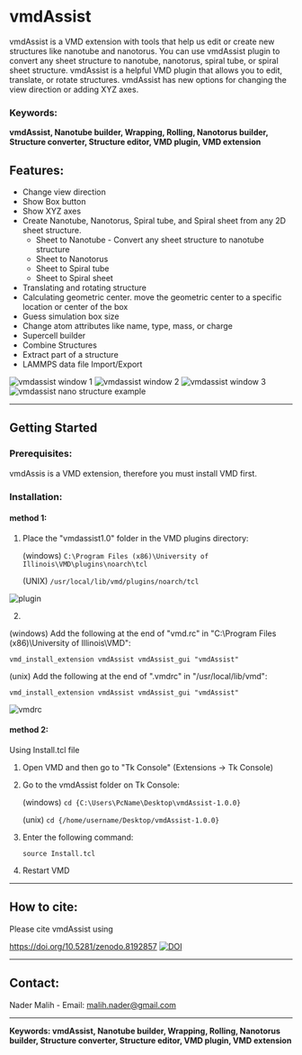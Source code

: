 # vmdAssist
vmdAssist is a VMD extension with tools that help us edit or create new structures like nanotube and nanotorus.
You can use vmdAssist plugin to convert any sheet structure to nanotube, nanotorus, spiral tube, or spiral sheet structure. vmdAssist is a helpful VMD plugin that allows you to edit, translate, or rotate structures. vmdAssist has new options for changing the view direction or adding XYZ axes.


### Keywords:
**vmdAssist, Nanotube builder, Wrapping, Rolling, Nanotorus builder, Structure converter, Structure editor, VMD plugin, VMD extension**


## Features:
- Change view direction
- Show Box button
- Show XYZ axes
- Create Nanotube, Nanotorus, Spiral tube, and Spiral sheet from any 2D sheet structure.
    + Sheet to Nanotube - Convert any sheet structure to nanotube structure
    + Sheet to Nanotorus
    + Sheet to Spiral tube
    + Sheet to Spiral sheet
- Translating and rotating structure
- Calculating geometric center. move the geometric center to a specific location or center of the box
- Guess simulation box size
- Change atom attributes like name, type, mass, or charge
- Supercell builder
- Combine Structures
- Extract part of a structure
- LAMMPS data file Import/Export


![vmdassist window 1](https://i.postimg.cc/7PGbZTkX/win1.png)
![vmdassist window 2](https://i.postimg.cc/wxCMyTxz/win2.png)
![vmdassist window 3](https://i.postimg.cc/F15M964t/win3.png)
![vmdassist nano structure example](https://i.postimg.cc/XY3vLHyD/allshape.png)


------------------------------------------------------------------
## Getting Started
### Prerequisites:
vmdAssis is a VMD extension, therefore you must install VMD first.

### Installation:
#### method 1:
1) Place the "vmdassist1.0" folder in the VMD plugins directory:
   
   (windows) ```C:\Program Files (x86)\University of Illinois\VMD\plugins\noarch\tcl```
   
   (UNIX) ```/usr/local/lib/vmd/plugins/noarch/tcl```

![plugin](https://i.postimg.cc/ZndkzSXF/pluginfolder.png)

2)
  (windows) Add the following at the end of "vmd.rc" in "C:\Program Files (x86)\University of Illinois\VMD":
  
  ```vmd_install_extension vmdAssist vmdAssist_gui "vmdAssist"```
  
  (unix) Add the following at the end of ".vmdrc" in "/usr/local/lib/vmd":
  
  ```vmd_install_extension vmdAssist vmdAssist_gui "vmdAssist"```

![vmdrc](https://i.postimg.cc/TYnwrMhD/vmdrc.png)

#### method 2:
Using Install.tcl file
1) Open VMD and then go to "Tk Console" (Extensions -> Tk Console)
2) Go to the vmdAssist folder on Tk Console:

    (windows)    ```cd {C:\Users\PcName\Desktop\vmdAssist-1.0.0}```

    (unix)    ```cd {/home/username/Desktop/vmdAssist-1.0.0}```

3) Enter the following command:
   
   ```source Install.tcl```

4) Restart VMD

------------------------------------------------------------------
## How to cite:
Please cite vmdAssist using

https://doi.org/10.5281/zenodo.8192857
[![DOI](https://zenodo.org/badge/671649701.svg)](https://zenodo.org/badge/latestdoi/671649701)


------------------------------------------------------------------
## Contact:
Nader Malih - Email: malih.nader@gmail.com

------------------------------------------------------------------
**Keywords: vmdAssist, Nanotube builder, Wrapping, Rolling, Nanotorus builder, Structure converter, Structure editor, VMD plugin, VMD extension**

